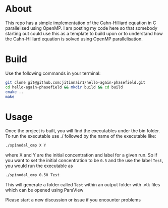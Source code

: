 # About

This repo has a simple implementation of the Cahn-Hilliard equation in C parallelised using OpenMP. I am posting my 
code here so that somebody starting out could use this as a template to build upon or to understand how the 
Cahn-Hilliard equation is solved using OpenMP parallelisation.

# Build

Use the following commands in your terminal:

```bash
git clone git@github.com:jitinnair1/hello-again-phasefield.git
cd hello-again-phasefield && mkdir build && cd build
cmake ..
make
```

# Usage

Once the project is built, you will find the executables under the bin folder. To run the executable use ./ followed 
by the name of the executable like:

```bash
./spinodal_omp X Y
```

where X and Y are the initial concentration and label for a given run. So if you want to set the initial concentration to be `0.5` and the use the label `Test`, you would run the 
executable as

```bash
./spinodal_omp 0.50 Test
```

This will generate a folder called `Test` within an output folder with .vtk files which can be opened 
using ParaView

Please start a new discussion or issue if you encounter problems
